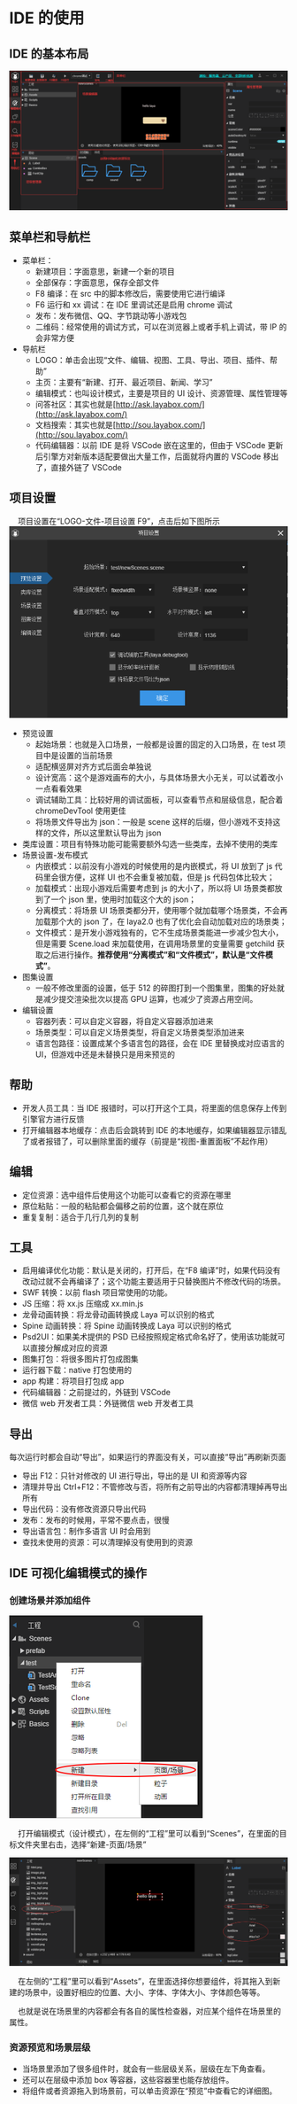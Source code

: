 # IDE 的使用

## IDE 的基本布局

![LayaIDE](./img/2.IDE的使用/LayaIDE.png)

## 菜单栏和导航栏

- 菜单栏：
  - 新建项目：字面意思，新建一个新的项目
  - 全部保存：字面意思，保存全部文件
  - F8 编译：在 src 中的脚本修改后，需要使用它进行编译
  - F6 运行和 xx 调试：在 IDE 里调试还是启用 chrome 调试
  - 发布：发布微信、QQ、字节跳动等小游戏包
  - 二维码：经常使用的调试方式，可以在浏览器上或者手机上调试，带 IP 的会非常方便
- 导航栏
  - LOGO：单击会出现“文件、编辑、视图、工具、导出、项目、插件、帮助”
  - 主页：主要有“新建、打开、最近项目、新闻、学习”
  - 编辑模式：也叫设计模式，主要是项目的 UI 设计、资源管理、属性管理等
  - 问答社区：其实也就是[http://ask.layabox.com/](http://ask.layabox.com/)
  - 文档搜索：其实也就是[http://sou.layabox.com/](http://sou.layabox.com/)
  - 代码编辑器：以前 IDE 是将 VSCode 嵌在这里的，但由于 VSCode 更新后引擎方对新版本适配要做出大量工作，后面就将内置的 VSCode 移出了，直接外链了 VSCode

## 项目设置

&nbsp;&nbsp;&nbsp;&nbsp;项目设置在“LOGO-文件-项目设置 F9”，点击后如下图所示  
![项目设置](./img/2.IDE的使用/项目设置.png)

- 预览设置
  - 起始场景：也就是入口场景，一般都是设置的固定的入口场景，在 test 项目中是设置的当前场景
  - 适配横竖屏对齐方式后面会单独说
  - 设计宽高：这个是游戏画布的大小，与具体场景大小无关，可以试着改小一点看看效果
  - 调试辅助工具：比较好用的调试面板，可以查看节点和层级信息，配合着 chromeDevTool 使用更佳
  - 将场景文件导出为 json：一般是 scene 这样的后缀，但小游戏不支持这样的文件，所以这里默认导出为 json
- 类库设置：项目有特殊功能可能需要额外勾选一些类库，去掉不使用的类库
- 场景设置-发布模式
  - 内嵌模式：以前没有小游戏的时候使用的是内嵌模式，将 UI 放到了 js 代码里会很方便，这样 UI 也不会重复被加载，但是 js 代码包体比较大；
  - 加载模式：出现小游戏后需要考虑到 js 的大小了，所以将 UI 场景类都放到了一个 json 里，使用时加载这个大的 json；
  - 分离模式：将场景 UI 场景类都分开，使用哪个就加载哪个场景类，不会再加载那个大的 json 了，在 laya2.0 也有了优化会自动加载对应的场景类；
  - 文件模式：是开发小游戏独有的，它不生成场景类能进一步减少包大小，但是需要 Scene.load 来加载使用，在调用场景里的变量需要 getchild 获取之后进行操作。**推荐使用“分离模式”和“文件模式”，默认是“文件模式”**。
- 图集设置
  - 一般不修改里面的设置，低于 512 的碎图打到一个图集里，图集的好处就是减少提交渲染批次以提高 GPU 运算，也减少了资源占用空间。
- 编辑设置
  - 容器列表：可以自定义容器，将自定义容器添加进来
  - 场景类型：可以自定义场景类型，将自定义场景类型添加进来
  - 语言包路径：设置成某个多语言包的路径，会在 IDE 里替换成对应语言的 UI，但游戏中还是未替换只是用来预览的

## 帮助

- 开发人员工具：当 IDE 报错时，可以打开这个工具，将里面的信息保存上传到引擎官方进行反馈
- 打开编辑器本地缓存：点击后会跳转到 IDE 的本地缓存，如果编辑器显示错乱了或者报错了，可以删除里面的缓存（前提是“视图-重置面板”不起作用）

## 编辑

- 定位资源：选中组件后使用这个功能可以查看它的资源在哪里
- 原位粘贴：一般的粘贴都会偏移之前的位置，这个就在原位
- 重复复制：适合于几行几列的复制

## 工具

- 启用编译优化功能：默认是关闭的，打开后，在“F8 编译”时，如果代码没有改动过就不会再编译了；这个功能主要适用于只替换图片不修改代码的场景。
- SWF 转换：以前 flash 项目常使用的功能。
- JS 压缩：将 xx.js 压缩成 xx.min.js
- 龙骨动画转换：将龙骨动画转换成 Laya 可以识别的格式
- Spine 动画转换：将 Spine 动画转换成 Laya 可以识别的格式
- Psd2UI：如果美术提供的 PSD 已经按照规定格式命名好了，使用该功能就可以直接分解成对应的资源
- 图集打包：将很多图片打包成图集
- 运行器下载：native 打包使用的
- app 构建：将项目打包成 app
- 代码编辑器：之前提过的，外链到 VSCode
- 微信 web 开发者工具：外链微信 web 开发者工具

## 导出

每次运行时都会自动“导出”，如果运行的界面没有关，可以直接“导出”再刷新页面

- 导出 F12：只针对修改的 UI 进行导出，导出的是 UI 和资源等内容
- 清理并导出 Ctrl+F12：不管修改与否，将所有之前导出的内容都清理掉再导出所有
- 导出代码：没有修改资源只导出代码
- 发布：发布的时候用，平常不要点击，很慢
- 导出语言包：制作多语言 UI 时会用到
- 查找未使用的资源：可以清理掉没有使用到的资源

## IDE 可视化编辑模式的操作

### 创建场景并添加组件

![创建场景](./img/2.IDE的使用/创建场景.png)

&nbsp;&nbsp;&nbsp;&nbsp;打开编辑模式（设计模式），在左侧的“工程”里可以看到“Scenes”，在里面的目标文件夹里右击，选择“新建-页面/场景”

![在场景中添加组件](./img/2.IDE的使用/在场景中添加组件.png)

&nbsp;&nbsp;&nbsp;&nbsp;在左侧的“工程”里可以看到“Assets”，在里面选择你想要组件，将其拖入到新建的场景中，设置好相应的位置、大小、字体、字体大小、字体颜色等等。

&nbsp;&nbsp;&nbsp;&nbsp;也就是说在场景里的内容都会有各自的属性检查器，对应某个组件在场景里的属性。

### 资源预览和场景层级

- 当场景里添加了很多组件时，就会有一些层级关系，层级在左下角查看。
- 还可以在层级中添加 box 等容器，这些容器里也能存放组件。
- 将组件或者资源拖入到场景前，可以单击资源在“预览”中查看它的详细图。
